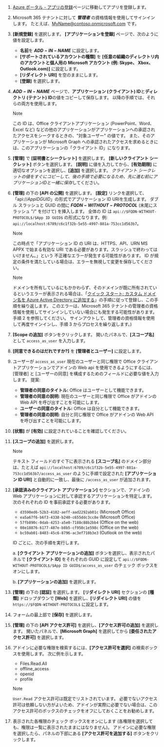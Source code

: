 

1. [Azure ポータル - アプリの登録](https://go.microsoft.com/fwlink/?linkid=2083908)ページに移動してアプリを登録します。

1. Microsoft 365 テナントに対して ***管理者*** の資格情報を使用してサインインします。 たとえば、MyName@contoso.onmicrosoft.com です。

1. **[新規登録]** を選択します。 **[アプリケーションを登録]** ページで、次のように値を設定します。

    * **名前**を **$ADD-IN-NAME$** に設定します。
    * **[サポートされているアカウントの種類]** を **[任意の組織のディレクトリ内のアカウントと個人用の Microsoft アカウント (例: Skype、 Xbox、Outlook.com)]** に設定します。
    * **[リダイレクト URI]** を空のままにします。
    * **[登録]** を選択します。

1. **$ADD-IN-NAME$** ページで、**アプリケーション (クライアント) ID**と**ディレクトリ (テナント) ID**の値をコピーして保存します。 以降の手順では、それらの両方を使用します。

    > [!NOTE]
    > この ID は、Office クライアントアプリケーション (PowerPoint、Word、Excel など) などの他のアプリケーションがアプリケーションへの承認されたアクセスをシークするときの、"対象ユーザー" の値です。 また、そのアプリケーションが Microsoft Graph への承認されたアクセスを求めるときには、このアプリケーションの「クライアント ID」になります。

1. **[管理]** で **[証明書とシークレット]** を選択します。 **[新しいクライアント シークレット]** ボタンを選択します。 **[説明]** に値を入力してから、**[有効期限]** に適切なオプションを選択し、**[追加]** を選択します。 *クライアント シークレットの値をすぐにコピーして、後の手順で必要になるため、先に進む前にアプリケーションIDと一緒に保存*してください。

1. **[管理]** の下の **[API の公開]** を選択します。 **[設定]** リンクを選択して、「api://$App ID GUID$」の形式でアプリケーション ID URIを生成します。 ダブル スラッシュと GUID の間に **$FQDN-WITHOUT-PROTOCOL$** (末尾にスラッシュ "/" を付けて) を挿入します。 全体の ID は `api://$FQDN-WITHOUT-PROTOCOL$/$App ID GUID$` の形式になります。例: `api://localhost:6789/c6c1f32b-5e55-4997-881a-753cc1d563b7`。

    > [!NOTE]
    > この時点で「アプリケーション ID の URI は、HTTPS、API、URN MS APPX で始まる有効な URI である必要があります。スラッシュで終わってはいけません。」という 不正確なエラーが発生する可能性があります。 ID が規定の条件を満たしている場合は、エラーを無視して変更を保存してください。

    > [!NOTE]
    > ドメインを所有しているにもかかわらず、そのドメインが既に所有されているというエラーが表示される場合は、「[クイック スタート: カスタム ドメイン名を Azure Active Directory に追加する](/azure/active-directory/add-custom-domain)」の手順に従って登録し、この手順を繰り返します。 このエラーは、Microsoft 365 テナントの管理者の資格情報を使用してサインインしていない場合にも発生する可能性があります。 手順 2 を参照してください。 サインアウトして、管理者の資格情報を使用して再度サインインし、手順 3 からプロセスを繰り返します。)

1. **[Scope の追加]** ボタンをクリックします。 開いたパネルで、**[スコープ名]** として `access_as_user` を入力します。

1. **[同意できるのはだれですか?]** を **[管理者とユーザー]** に設定します。

1. ユーザーが `access_as_user` 現在のユーザーと同じ権限で Office クライアントアプリケーションでアドインの Web api を使用できるようにするには、[管理者] と [ユーザーの同意] を構成するためのフィールドに必要な値を入力します。 提案:

    - **管理者の同意のタイトル:** Office はユーザーとして機能できます。
    - **管理者の同意の説明:** 現在のユーザーと同じ権限で Office がアドインの Web API を呼び出すことを可能にします。
    - **ユーザーの同意のタイトル:** Office は自分として機能できます。
    - **管理者の同意の説明:** 自分と同じ権限で Office がアドインの Web API を呼び出すことを可能にします。

1. **[状態]** が **[有効]** に設定されていることを確認してください。

1. **[スコープの追加]** を選択します。

    > [!NOTE]
    > テキスト フィールドのすぐ下に表示される **[スコープ名]** のドメイン部分は、たとえば `api://localhost:6789/c6c1f32b-5e55-4997-881a-753cc1d563b7/access_as_user` のように手順で設定された **[アプリケーション ID URI]** と自動的に一致し、最後に `/access_as_user` が追加されます。

1. **[承認済みのクライアント アプリケーション]** セクションで、アドインの Web アプリケーションに対して承認するアプリケーションを特定します。 次のそれぞれの ID を事前承認する必要があります。
  
    * `d3590ed6-52b3-4102-aeff-aad2292ab01c` (Microsoft Office)
    * `ea5a67f6-b6f3-4338-b240-c655ddc3cc8e` (Microsoft Office)
    * `57fb890c-0dab-4253-a5e0-7188c88b2bb4` (Office on the web)
    * `08e18876-6177-487e-b8b5-cf950c1e598c` (Office on the web)
    * `bc59ab01-8403-45c6-8796-ac3ef710b3e3` (Outlook on the web)

    ID ごとに、次の手順を実行します。

      a. **[クライアント アプリケーションの追加]** ボタンを選択し、表示されたパネルで **[クライアント ID]** をそれぞれの GUID に設定して `api://$FQDN-WITHOUT-PROTOCOL$/$App ID GUID$/access_as_user` のチェック ボックスをオンにします。

      b. **[アプリケーションの追加]** を選択します。

1. **[管理]** の下の **[認証]** を選択します。 **[リダイレクト URI]** セクションの **[種類]** ドロップダウンで **[Web]** を選択し、**[リダイレクト URI]** の値を `https://$FQDN-WITHOUT-PROTOCOL$` に設定します。

1. フォームの最上部で **[保存]** を選択します。

1. **[管理]** の下の **[API アクセス許可]** を選択し、**[アクセス許可の追加]** を選択します。 開いたパネルで、**[Microsoft Graph]** を選択してから **[委任されたアクセス許可]** を選択します。

1. アドインに必要な権限を検索するには、**[アクセス許可を選択]** の検索ボックスを使用します。 次に例を示します。

    * Files.Read.All
    * offline_access
    * openid
    * profile

    > [!NOTE]
    > `User.Read` アクセス許可は既定でリストされています。 必要でないアクセス許可は依頼しない方がよいため、アドインが実際に必要でない場合は、このアクセス許可のボックスのチェックをオフにしておくことをお勧めします。

1. 表示された各権限のチェック ボックスをオンにします (各権限を選択しても、権限は一覧に表示されたままにはなりません)。 アドインに必要な権限を選択したら、パネルの下部にある **[アクセス許可を追加する]** ボタンをクリックします。
